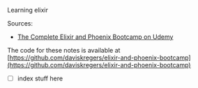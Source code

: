 Learning elixir

Sources:
- [The Complete Elixir and Phoenix Bootcamp on Udemy](https://www.udemy.com/the-complete-elixir-and-phoenix-bootcamp-and-tutorial/?xref=E0Aed11STH4LPUQvCz0GJFABTmM=)

The code for these notes is available at [https://github.com/daviskregers/elixir-and-phoenix-bootcamp](https://github.com/daviskregers/elixir-and-phoenix-bootcamp)

- [ ] index stuff here